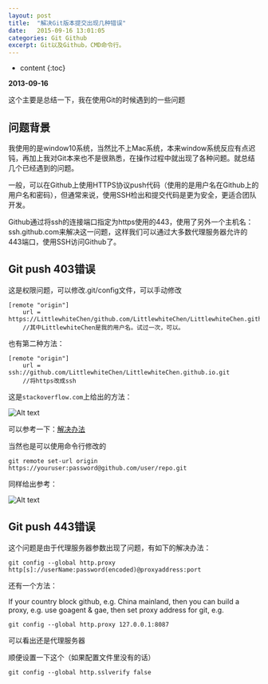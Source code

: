 ```yaml
---
layout: post
title:  "解决Git版本提交出现几种错误"
date:   2015-09-16 13:01:05
categories: Git Github
excerpt: Git以及Github，CMD命令行。
---
```


* content
{:toc}



**2013-09-16**

这个主要是总结一下，我在使用Git的时候遇到的一些问题

## 问题背景

我使用的是window10系统，当然比不上Mac系统，本来window系统反应有点迟钝，再加上我对Git本来也不是很熟悉，在操作过程中就出现了各种问题。就总结几个已经遇到的问题。

一般，可以在Github上使用HTTPS协议push代码（使用的是用户名在Github上的用户名和密码），但通常来说，使用SSH检出和提交代码是更为安全，更适合团队开发。

Github通过将ssh的连接端口指定为https使用的443，使用了另外一个主机名：ssh.github.com来解决这一问题，这样我们可以通过大多数代理服务器允许的443端口，使用SSH访问Github了。

## Git push 403错误

这是权限问题，可以修改.git/config文件，可以手动修改

    [remote "origin"]
        url = https://LittlewhiteChen/github.com/LittlewhiteChen/LittlewhiteChen.github.io.git
        //其中LittlewhiteChen是我的用户名。试过一次，可以。

也有第二种方法：

    [remote "origin"]
        url = ssh://github.com/LittlewhiteChen/LittlewhiteChen.github.io.git
        //将https改成ssh

这是`stackoverflow.com`上给出的方法：

![Alt text](http://littlewhitechen.github.io/img/article/git1.jpg)

可以参考一下：[解决办法](http://stackoverflow.com/questions/7438313/pushing-to-git-returning-error-code-403-fatal-http-request-failed)

当然也是可以使用命令行修改的

    git remote set-url origin https://youruser:password@github.com/user/repo.git

同样给出参考：

![Alt text](http://littlewhitechen.github.io/img/article/git2.jpg)




## Git push 443错误


这个问题是由于代理服务器参数出现了问题，有如下的解决办法：

    git config --global http.proxy http[s]://userName:password(encoded)@proxyaddress:port

还有一个方法：

If your country block github, e.g. China mainland, then you can build a proxy, e.g. use goagent & gae, then set proxy address for git, e.g.

    git config --global http.proxy 127.0.0.1:8087

可以看出还是代理服务器


顺便设置一下这个（如果配置文件里没有的话）

    git config --global http.sslverify false
